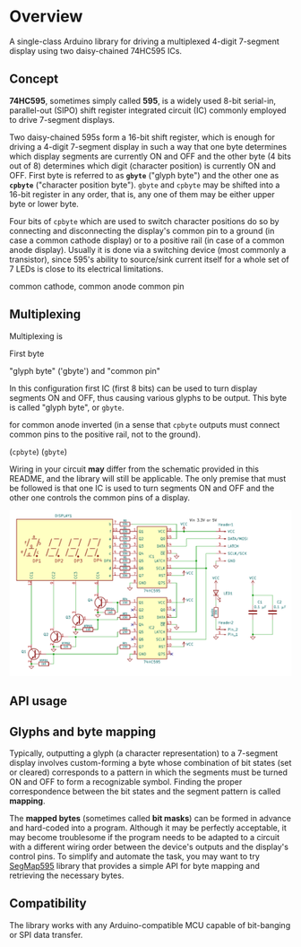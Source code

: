 # Overview

A single-class Arduino library for driving a multiplexed 4-digit 7-segment display using two daisy-chained 74HC595 ICs.

## Concept

**74HC595**, sometimes simply called **595**, is a widely used 8-bit serial-in, parallel-out (SIPO) shift register
integrated circuit (IC) commonly employed to drive 7-segment displays.

Two daisy-chained 595s form a 16-bit shift register, which is enough for driving a 4-digit 7-segment display
in such a way that one byte determines which display segments are currently ON and OFF and the other byte
(4 bits out of 8) determines which digit (character position) is currently ON and OFF. First byte is referred to
as **`gbyte`** ("glyph byte") and the other one as **`cpbyte`** ("character position byte"). `gbyte` and `cpbyte`
may be shifted into a 16-bit register in any order, that is, any one of them may be either upper byte or lower byte.

Four bits of `cpbyte` which are used to switch character positions do so by connecting and disconnecting the display's
common pin to a ground (in case a common cathode display) or to a positive rail (in case of a common anode display).
Usually it is done via a switching device (most commonly a transistor), since 595's ability to source/sink current
itself for a whole set of 7 LEDs is close to its electrical limitations.

common cathode, common anode
common pin

## Multiplexing

Multiplexing is

First byte 

 "glyph byte" ('gbyte')
and "common pin"

In this configuration first IC (first 8 bits) can be used to
turn display segments ON and OFF, thus causing various glyphs to be output. This byte is called "glyph byte",
or `gbyte`. 

for common anode inverted (in a sense that `cpbyte` outputs must connect common pins to the positive rail, not to the ground).


(`cpbyte`) (`gbyte`)

Wiring in your circuit **may** differ from the schematic provided in this README, and the library will still
be applicable. The only premise that must be followed is that one IC is used to turn segments ON and OFF
and the other one controls the common pins of a display.

![Circuit diagram (schematic)](assets/circuit_diagram_(schematic).png)

## API usage


## Glyphs and byte mapping

Typically, outputting a glyph (a character representation) to a 7-segment display involves custom-forming a byte
whose combination of bit states (set or cleared) corresponds to a pattern in which the segments must be turned
ON and OFF to form a recognizable symbol. Finding the proper correspondence between the bit states and the segment
pattern is called **mapping**.

The **mapped bytes** (sometimes called **bit masks**) can be formed in advance and hard-coded into a program.
Although it may be perfectly acceptable, it may become troublesome if the program needs to be adapted to a circuit
with a different wiring order between the device's outputs and the display's control pins. To simplify and automate
the task, you may want to try [SegMap595](https://github.com/ErlingSigurdson/SegMap595) library that provides
a simple API for byte mapping and retrieving the necessary bytes.

## Compatibility

The library works with any Arduino-compatible MCU capable of bit-banging or SPI data transfer.
